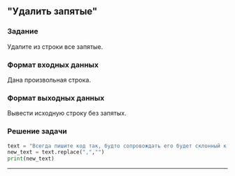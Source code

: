 ## "Удалить запятые"

### Задание

Удалите из строки все запятые.

### Формат входных данных

Дана произвольная строка.

### Формат выходных данных

Вывести исходную строку без запятых.

### Решение задачи

```python
text = "Всегда пишите код так, будто сопровождать его будет склонный к насилию психопат, который знает, где вы живете."
new_text = text.replace(",","")
print(new_text)
```

---

